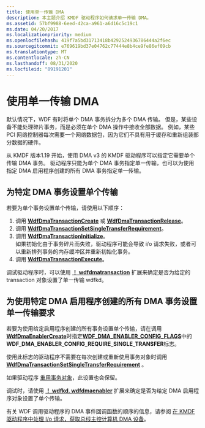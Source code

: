 ```yaml
---
title: 使用单一传输 DMA
description: 本主题介绍 KMDF 驱动程序如何请求单一传输 DMA。
ms.assetid: 57bf9988-6eed-42ca-a961-a6d16c5c19c1
ms.date: 04/20/2017
ms.localizationpriority: medium
ms.openlocfilehash: 419f7a5bd31713418b4292524936786444a2f6ec
ms.sourcegitcommit: e769619bd37e04762c77444e8b4ce9fe86ef09cb
ms.translationtype: MT
ms.contentlocale: zh-CN
ms.lasthandoff: 08/31/2020
ms.locfileid: "89191201"
---
```

# <a name="using-single-transfer-dma"></a>使用单一传输 DMA

默认情况下，WDF 有时将单个 DMA 事务拆分为多个 DMA 传输。 但是，某些设备不能处理碎片事务，而是必须在单个 DMA 操作中接收全部数据。  例如，某些 PCI 网络控制器每次需要一个网络数据包，因为它们不具有用于缓存和重新组装部分数据的硬件。

从 KMDF 版本1.19 开始，使用 DMA v3 的 KMDF 驱动程序可以指定它需要单个传输 DMA 事务。  驱动程序只能为单个 DMA 事务指定单一传输，也可以为使用指定 DMA 启用程序创建的所有 DMA 事务指定单一传输。  

## <a name="setting-single-transfer-for-a-specific-dma-transaction"></a>为特定 DMA 事务设置单个传输

若要为单个事务设置单个传输，请使用以下顺序：

1. 调用 [**WdfDmaTransactionCreate**](/windows-hardware/drivers/ddi/wdfdmatransaction/nf-wdfdmatransaction-wdfdmatransactioncreate) 或 [**WdfDmaTransactionRelease**](/windows-hardware/drivers/ddi/wdfdmatransaction/nf-wdfdmatransaction-wdfdmatransactionrelease)。
2. 调用 [**WdfDmaTransactionSetSingleTransferRequirement**](/windows-hardware/drivers/ddi/wdfdmatransaction/nf-wdfdmatransaction-wdfdmatransactionsetsingletransferrequirement)。
3. 调用 [**WdfDmaTransactionInitialize**](/windows-hardware/drivers/ddi/wdfdmatransaction/nf-wdfdmatransaction-wdfdmatransactioninitialize)。  
    如果初始化由于事务碎片而失败，驱动程序可能会导致 i/o 请求失败，或者可以重新排列事务的内存缓冲区并重新初始化事务。
4. 调用 [**WdfDmaTransactionExecute**](/windows-hardware/drivers/ddi/wdfdmatransaction/nf-wdfdmatransaction-wdfdmatransactionexecute)。

调试驱动程序时，可以使用 [**！ wdfdmatransaction**](../debugger/-wdfkd-wdfdmatransaction.md) 扩展来确定是否为给定的 transaction 对象设置了单一传输 wdfkd。

## <a name="setting-the-single-transfer-requirement-for-all-dma-transactions-created-with-a-particular-dma-enabler"></a>为使用特定 DMA 启用程序创建的所有 DMA 事务设置单一传输要求

若要为使用给定启用程序创建的所有事务设置单个传输，请在调用[**WdfDmaEnablerCreate**](/previous-versions/jj619276(v=technet.10))时指定[**WDF_DMA_ENABLER_CONFIG_FLAGS**](/windows-hardware/drivers/ddi/wdfdmaenabler/ne-wdfdmaenabler-_wdf_dma_enabler_config_flags)中的**WDF_DMA_ENABLER_CONFIG_REQUIRE_SINGLE_TRANSFER**标志。  

使用此标志的驱动程序不需要在每次创建或重新使用事务对象时调用 [**WdfDmaTransactionSetSingleTransferRequirement**](/windows-hardware/drivers/ddi/wdfdmatransaction/nf-wdfdmatransaction-wdfdmatransactionsetsingletransferrequirement) 。

如果驱动程序 [重用事务对象](reusing-dma-transaction-objects.md)，此设置也会保留。

调试时，请使用 [**！ wdfkd. wdfdmaenabler**](../debugger/-wdfkd-wdfdmaenabler.md) 扩展来确定是否为给定 DMA 启用程序对象设置了单个传输。

有关 WDF 调用驱动程序的 DMA 事件回调函数的顺序的信息，请参阅 [在 KMDF 驱动程序中处理 I/o 请求，获取总线主控计算机 DMA 设备](handling-i-o-requests-in-a-kmdf-driver-for-a-bus-master-dma-device.md)。